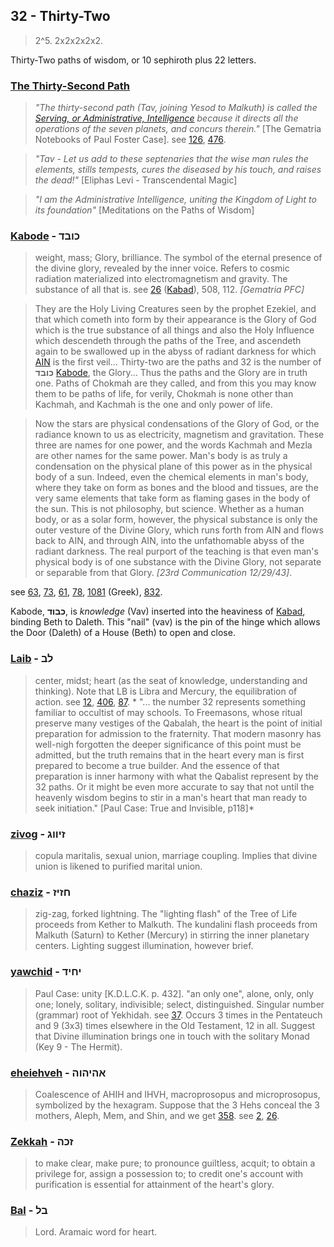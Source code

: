 ## 32 - Thirty-Two
> 2^5. 2x2x2x2x2.

Thirty-Two paths of wisdom, or 10 sephiroth plus 22 letters.

### [The Thirty-Second Path](/keys/Th)
> *"The thirty-second path (Tav, joining Yesod to Malkuth) is called the [Serving, or Administrative, Intelligence](/keys/ShKL.NOBD) because it directs all the operations of the seven planets, and concurs therein."* [The Gematria Notebooks of Paul Foster Case]. see [126](126), [476](476).

> *"Tav - Let us add to these septenaries that the wise man rules the elements, stills tempests, cures the diseased by his touch, and raises the dead!"* [Eliphas Levi - Transcendental Magic]

> *"I am the Administrative Intelligence, uniting the Kingdom of Light to its foundation"* [Meditations on the Paths of Wisdom]

### [Kabode](/keys/KBVD) - כובד
> weight, mass; Glory, brilliance. The symbol of the eternal presence of the divine glory, revealed by the inner voice. Refers to cosmic radiation materialized into electromagnetism and gravity. The substance of all that is. see [26](26) ([Kabad](/keys/KBD)), 508, 112. *[Gematria PFC]*

> They are the Holy Living Creatures seen by the prophet Ezekiel, and that which cometh into form by their appearance is the Glory of God which is the true substance of all things and also the Holy Influence which descendeth through the paths of the Tree, and ascendeth again to be swallowed up in the abyss of radiant darkness for which [AIN](/keys/AIN) is the first veil... Thirty-two are the paths and 32 is the number of **כובד** [Kabode](/keys/KBVD), the Glory... Thus the paths and the Glory are in truth one. Paths of Chokmah are they called, and from this you may know them to be paths of life, for verily, Chokmah is none other than Kachmah, and Kachmah is the one and only power of life.

> Now the stars are physical condensations of the Glory of God, or the radiance known to us as electricity, magnetism and gravitation. These three are names for one power, and the words Kachmah and Mezla are other names for the same power. Man's body is as truly a condensation on the physical plane of this power as in the physical body of a sun. Indeed, even the chemical elements in man's body, where they take on form as bones and the blood and tissues, are the very same elements that take form as flaming gases in the body of the sun. This is not philosophy, but science. Whether as a human body, or as a solar form, however, the physical substance is only the outer vesture of the Divine Glory, which runs forth from AIN and flows back to AIN, and through AIN, into the unfathomable abyss of the radiant darkness. The real purport of the teaching is that even man's physical body is of one substance with the Divine Glory, not separate or separable from that Glory. *[23rd Communication 12/29/43]*.

see [63](63), [73](73), [61](61), [78](78), [1081](1081) (Greek), [832](832).

Kabode, **כבוד**, is *knowledge* (Vav) inserted into the heaviness of [Kabad](/keys/KBD), binding Beth to Daleth. This "nail" (vav) is the pin of the hinge which allows the Door (Daleth) of a House (Beth) to open and close.

### [Laib](/keys/LB) - לב
> center, midst; heart (as the seat of knowledge, understanding and thinking). Note that LB is Libra and Mercury, the equilibration of action. see [12](12), [406](406), [87](87). * "... the number 32 represents something familiar to occultist of may schools. To Freemasons, whose ritual preserve many vestiges of the Qabalah, the heart is the point of initial preparation for admission to the fraternity. That modern masonry has well-nigh forgotten the deeper significance of this point must be admitted, but the truth remains that in the heart every man is first prepared to become a true builder. And the essence of that preparation is inner harmony with what the Qabalist represent by the 32 paths. Or it might be even more accurate to say that not until the heavenly wisdom begins to stir in a man's heart that man ready to seek initiation." [Paul Case: True and Invisible, p118]*

### [zivog](/keys/ZIVVG) - זיווג
> copula maritalis, sexual union, marriage coupling. Implies that divine union is likened to purified marital union.

### [chaziz](/keys/ChZIZ) - חזיז
> zig-zag, forked lightning. The "lighting flash" of the Tree of Life proceeds from Kether to Malkuth. The kundalini flash proceeds from Malkuth (Saturn) to Kether (Mercury) in stirring the inner planetary centers. Lighting suggest illumination, however brief.

### [yawchid](/keys/IChID) - יחיד
> Paul Case: unity [K.D.L.C.K. p. 432]. "an only one", alone, only, only one; lonely, solitary, indivisible; select, distinguished. Singular number (grammar) root of Yekhidah. see [37](37). Occurs 3 times in the Pentateuch and 9 (3x3) times elsewhere in the Old Testament, 12 in all. Suggest that Divine illumination brings one in touch with the solitary Monad (Key 9 - The Hermit).

### [eheiehveh](/keys/AHIHVH) - אהיהוה
> Coalescence of AHIH and IHVH, macroprosopus and microprosopus, symbolized by the hexagram. Suppose that the 3 Hehs conceal the 3 mothers, Aleph, Mem, and Shin, and we get [358](358). see [2](2), [26](26).

### [Zekkah](/keys/ZKH) - זכה
> to make clear, make pure; to pronounce guiltless, acquit; to obtain a privilege for, assign a possession to; to credit one's account with purification is essential for attainment of the heart's glory.

### [Bal](/keys/BL) - בל
> Lord. Aramaic word for heart.
